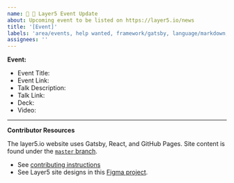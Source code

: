 ```yaml
---
name: 🎪 📅 Layer5 Event Update
about: Upcoming event to be listed on https://layer5.io/news
title: '[Event]'
labels: 'area/events, help wanted, framework/gatsby, language/markdown, good first issue'
assignees: ''
---
```

**Event:**
- Event Title: 
- Event Link: 
- Talk Description: 
- Talk Link: 
- Deck: 
- Video: 

---
**Contributor Resources**

The layer5.io website uses Gatsby, React, and GitHub Pages. Site content is found under the [`master` branch](https://github.com/layer5io/layer5/tree/master).
- See [contributing instructions](https://github.com/layer5io/layer5/blob/master/CONTRIBUTING.md)
- See Layer5 site designs in this [Figma project](https://www.figma.com/file/5ZwEkSJwUPitURD59YHMEN/Layer5-Designs).
